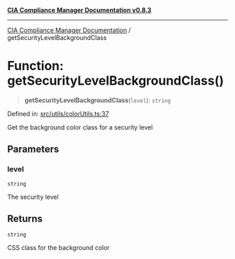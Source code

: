 [**CIA Compliance Manager Documentation v0.8.3**](../README.md)

***

[CIA Compliance Manager Documentation](../globals.md) / getSecurityLevelBackgroundClass

# Function: getSecurityLevelBackgroundClass()

> **getSecurityLevelBackgroundClass**(`level`): `string`

Defined in: [src/utils/colorUtils.ts:37](https://github.com/Hack23/cia-compliance-manager/blob/368d5a1330a94df78d48c65d28962bd0f7cab363/src/utils/colorUtils.ts#L37)

Get the background color class for a security level

## Parameters

### level

`string`

The security level

## Returns

`string`

CSS class for the background color
